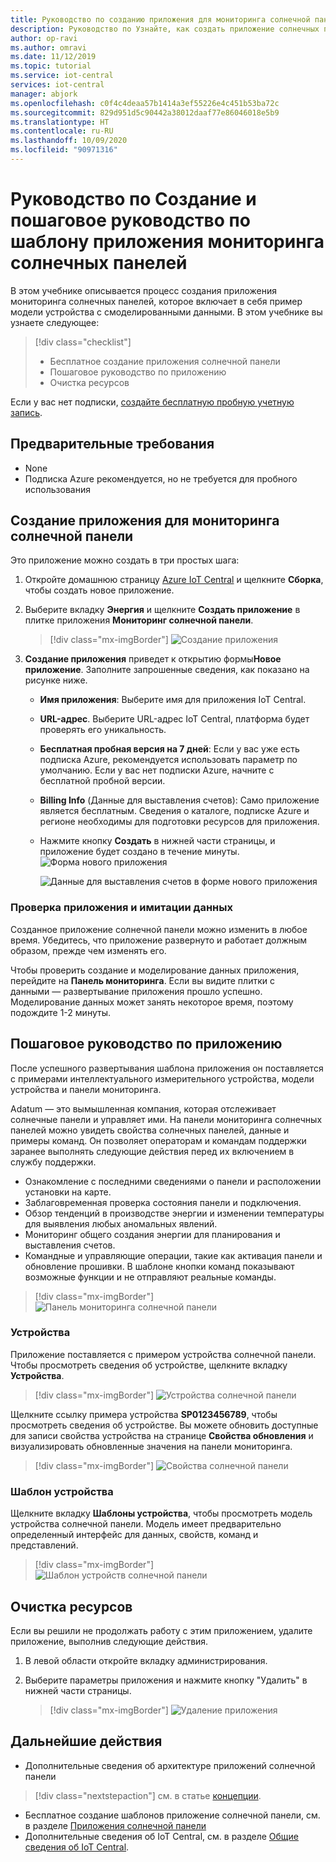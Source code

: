 ```yaml
---
title: Руководство по созданию приложения для мониторинга солнечной панели с помощью IoT Central
description: Руководство по Узнайте, как создать приложение солнечных панелей с помощью шаблонов приложений Azure IoT Central.
author: op-ravi
ms.author: omravi
ms.date: 11/12/2019
ms.topic: tutorial
ms.service: iot-central
services: iot-central
manager: abjork
ms.openlocfilehash: c0f4c4deaa57b1414a3ef55226e4c451b53ba72c
ms.sourcegitcommit: 829d951d5c90442a38012daaf77e86046018e5b9
ms.translationtype: HT
ms.contentlocale: ru-RU
ms.lasthandoff: 10/09/2020
ms.locfileid: "90971316"
---
```

# <a name="tutorial-create-and-walk-through-the-solar-panel-monitoring-app-template"></a>Руководство по Создание и пошаговое руководство по шаблону приложения мониторинга солнечных панелей 



В этом учебнике описывается процесс создания приложения мониторинга солнечных панелей, которое включает в себя пример модели устройства с смоделированными данными. В этом учебнике вы узнаете следующее:


> [!div class="checklist"]
> * Бесплатное создание приложения солнечной панели
> * Пошаговое руководство по приложению
> * Очистка ресурсов


Если у вас нет подписки, [создайте бесплатную пробную учетную запись](https://azure.microsoft.com/free).

## <a name="prerequisites"></a>Предварительные требования
- None
- Подписка Azure рекомендуется, но не требуется для пробного использования


## <a name="create-a-solar-panel-monitoring-app"></a>Создание приложения для мониторинга солнечной панели 

Это приложение можно создать в три простых шага:

1. Откройте домашнюю страницу [Azure IoT Central](https://apps.azureiotcentral.com) и щелкните **Сборка**, чтобы создать новое приложение. 

2. Выберите вкладку **Энергия** и щелкните **Создать приложение** в плитке приложения **Мониторинг солнечной панели**. 

    > [!div class="mx-imgBorder"]
    > ![Создание приложения](media/tutorial-iot-central-solar-panel/solar-panel-build.png)
  
3. **Создание приложения** приведет к открытию формы**Новое приложение**. Заполните запрошенные сведения, как показано на рисунке ниже.
    * **Имя приложения**: Выберите имя для приложения IoT Central. 
    * **URL-адрес**. Выберите URL-адрес IoT Central, платформа будет проверять его уникальность.
    * **Бесплатная пробная версия на 7 дней**: Если у вас уже есть подписка Azure, рекомендуется использовать параметр по умолчанию. Если у вас нет подписки Azure, начните с бесплатной пробной версии.
    * **Billing Info** (Данные для выставления счетов): Само приложение является бесплатным. Сведения о каталоге, подписке Azure и регионе необходимы для подготовки ресурсов для приложения.
    * Нажмите кнопку **Создать** в нижней части страницы, и приложение будет создано в течение минуты.
        ![Форма нового приложения](media/tutorial-iot-central-solar-panel/solar-panel-create-app.png)
        
        ![Данные для выставления счетов в форме нового приложения](media/tutorial-iot-central-solar-panel/solar-panel-create-app-billinginfo.png)


### <a name="verify-the-application-and-simulated-data"></a>Проверка приложения и имитации данных

Созданное приложение солнечной панели можно изменить в любое время. Убедитесь, что приложение развернуто и работает должным образом, прежде чем изменять его.

Чтобы проверить создание и моделирование данных приложения, перейдите на **Панель мониторинга**. Если вы видите плитки с данными — развертывание приложения прошло успешно. Моделирование данных может занять некоторое время, поэтому подождите 1-2 минуты. 

## <a name="application-walk-through"></a>Пошаговое руководство по приложению
После успешного развертывания шаблона приложения он поставляется с примерами интеллектуального измерительного устройства, модели устройства и панели мониторинга.

Adatum — это вымышленная компания, которая отслеживает солнечные панели и управляет ими. На панели мониторинга солнечных панелей можно увидеть свойства солнечных панелей, данные и примеры команд. Он позволяет операторам и командам поддержки заранее выполнять следующие действия перед их включением в службу поддержки.
* Ознакомление с последними сведениями о панели и расположении установки на карте.
* Заблаговременная проверка состояния панели и подключения.
* Обзор тенденций в производстве энергии и изменении температуры для выявления любых аномальных явлений.
* Мониторинг общего создания энергии для планирования и выставления счетов.
* Командные и управляющие операции, такие как активация панели и обновление прошивки. В шаблоне кнопки команд показывают возможные функции и не отправляют реальные команды.

> [!div class="mx-imgBorder"]
> ![Панель мониторинга солнечной панели](media/tutorial-iot-central-solar-panel/solar-panel-dashboard.png)

### <a name="devices"></a>Устройства
Приложение поставляется с примером устройства солнечной панели. Чтобы просмотреть сведения об устройстве, щелкните вкладку **Устройства**.

> [!div class="mx-imgBorder"]
> ![Устройства солнечной панели](media/tutorial-iot-central-solar-panel/solar-panel-device.png)


Щелкните ссылку примера устройства **SP0123456789**, чтобы просмотреть сведения об устройстве. Вы можете обновить доступные для записи свойства устройства на странице **Свойства обновления** и визуализировать обновленные значения на панели мониторинга. 

> [!div class="mx-imgBorder"]
> ![Свойства солнечной панели](media/tutorial-iot-central-solar-panel/solar-panel-device-properties.png)


### <a name="device-template"></a>Шаблон устройства
Щелкните вкладку **Шаблоны устройства**, чтобы просмотреть модель устройства солнечной панели. Модель имеет предварительно определенный интерфейс для данных, свойств, команд и представлений.

> [!div class="mx-imgBorder"]
> ![Шаблон устройств солнечной панели](media/tutorial-iot-central-solar-panel/solar-panel-device-templates.png)


## <a name="clean-up-resources"></a>Очистка ресурсов
Если вы решили не продолжать работу с этим приложением, удалите приложение, выполнив следующие действия.

1. В левой области откройте вкладку администрирования.
2. Выберите параметры приложения и нажмите кнопку "Удалить" в нижней части страницы. 

    > [!div class="mx-imgBorder"]
    > ![Удаление приложения](media/tutorial-iot-central-solar-panel/solar-panel-delete-app.png)

## <a name="next-steps"></a>Дальнейшие действия
* Дополнительные сведения об архитектуре приложений солнечной панели 
> [!div class="nextstepaction"]
> см. в статье [концепции](https://docs.microsoft.com/azure/iot-central/energy/concept-iot-central-solar-panel-app).
* Бесплатное создание шаблонов приложение солнечной панели, см. в разделе [Приложения солнечной панели](https://apps.azureiotcentral.com/build/new/solar-panel-monitoring)
* Дополнительные сведения об IoT Central, см. в разделе [Общие сведения об IoT Central](https://docs.microsoft.com/azure/iot-central/).